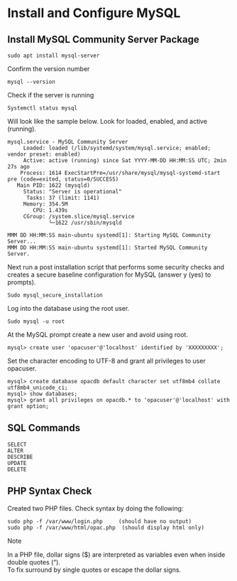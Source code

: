 # Install and Configure MySQL

## Install MySQL Community Server Package
```
sudo apt install mysql-server  
```

Confirm the version number 

```
mysql --version
```


Check if the server is running 

```
Systemctl status mysql
```

Will look like the sample below.  Look for loaded, enabled, and active (running).

```
mysql.service - MySQL Community Server
     Loaded: loaded (/lib/systemd/system/mysql.service; enabled; vendor preset: enabled)
     Active: active (running) since Sat YYYY-MM-DD HH:MM:SS UTC; 2min 27s ago
    Process: 1614 ExecStartPre=/usr/share/mysql/mysql-systemd-start pre (code=exited, status=0/SUCCESS)
   Main PID: 1622 (mysqld)
     Status: "Server is operational"
      Tasks: 37 (limit: 1141)
     Memory: 354.5M
        CPU: 1.439s
     CGroup: /system.slice/mysql.service
             └─1622 /usr/sbin/mysqld

MMM DD HH:MM:SS main-ubuntu systemd[1]: Starting MySQL Community Server...
MMM DD HH:MM:SS main-ubuntu systemd[1]: Started MySQL Community Server.
```

Next run a post installation script that performs some security checks and creates a secure baseline configuration for MySQL (answer y (yes) to prompts).

```
Sudo mysql_secure_installation
```

Log into the database using the root user.    

```
Sudo mysql -u root
```

At the MySQL prompt create a new user and avoid using root.  

```
mysql> create user 'opacuser'@'localhost' identified by 'XXXXXXXXX';
```

Set the character encoding to UTF-8 and grant all privileges to user opacuser.

```
mysql> create database opacdb default character set utf8mb4 collate utf8mb4_unicode_ci;
mysql> show databases;
mysql> grant all privileges on opacdb.* to 'opacuser'@'localhost' with grant option;
```

## SQL Commands

```
SELECT
ALTER
DESCRIBE
UPDATE
DELETE
```

## PHP Syntax Check

Created two PHP files.  Check syntax by doing the following:

```
sudo php -f /var/www/login.php     (should have no output)
sudo php -f /var/www/html/opac.php  (should display html only)
```

>[!NOTE]
>In a PHP file, dollar signs ($) are interpreted as variables even when inside double quotes (“).  
>To fix surround by single quotes or escape the dollar signs.

